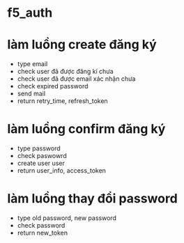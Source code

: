 # f5_auth


# làm luồng create đăng ký
+ type email
+ check user đã được đăng kí chưa
+ check user đã được email xác nhận chưa
+ check expired password
+ send mail
+ return retry_time, refresh_token
# làm luồng confirm đăng ký
+ type password
+ check paswowrd
+ create user user
+ return user_info, access_token
# làm luồng thay đổi password
+ type old password, new password
+ check password
+ return new_token

